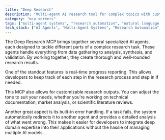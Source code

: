 ```yaml
---
title: "Deep Research"
description: "Multi-agent AI research tool for complex topics with customizable tones, detailed progress reporting, and robust error handling."
category: "mcp-servers"
tags: ["multi-agent systems", "research automation", "natural language processing", "customizable outputs", "error handling"]
tech_stack: ["AI Agents", "Multi-Agent Systems", "Research Automation", "Natural Language Processing", "Real-time Monitoring"]
---
```


The Deep Research MCP brings together several specialized AI agents, each designed to tackle different parts of a complex research task. These agents handle everything from data gathering to analysis, synthesis, and validation. By working together, they create thorough and well-rounded research results.

One of the standout features is real-time progress reporting. This allows developers to keep track of each step in the research process and step in if needed.

This MCP also allows for customizable research outputs. You can adjust the tone to suit your needs, whether you're working on technical documentation, market analysis, or scientific literature reviews.

Another great aspect is its built-in error handling. If a task fails, the system automatically redirects it to another agent and provides a detailed analysis of what went wrong. This makes it easier for developers to integrate deep domain expertise into their applications without the hassle of managing multiple AI models.